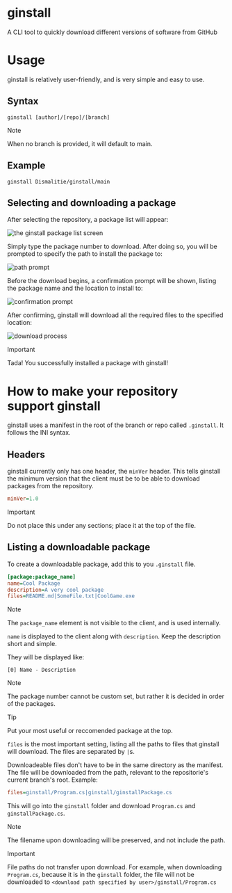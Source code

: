 # ginstall

A CLI tool to quickly download different versions of software from GitHub

# Usage

ginstall is relatively user-friendly, and is very simple and easy to use.

## Syntax

```
ginstall [author]/[repo]/[branch]
```

> [!NOTE]
> When no branch is provided, it will default to main.

## Example

```
ginstall Dismalitie/ginstall/main
```

## Selecting and downloading a package

After selecting the repository, a package list will appear:

![the ginstall package list screen](https://github.com/user-attachments/assets/d8552e84-c483-468e-a11b-7771f0b81914)

Simply type the package number to download. After doing so, you will be prompted to specify the path to install the package to:

![path prompt](https://github.com/user-attachments/assets/96f40755-1897-4310-a0af-008cbbc9d75c)

Before the download begins, a confirmation prompt will be shown, listing the package name and the location to install to:

![confirmation prompt](https://github.com/user-attachments/assets/68b4fbfb-a7e8-46d9-a7ad-00d03e2c2827)

After confirming, ginstall will download all the required files to the specified location:

![download process](https://github.com/user-attachments/assets/bc7487ae-df63-4b09-9403-d022a895ab81)

> [!IMPORTANT]
> Tada! You successfully installed a package with ginstall!

# How to make your repository support ginstall

ginstall uses a manifest in the root of the branch or repo called `.ginstall`. It follows the INI syntax.

## Headers

ginstall currently only has one header, the `minVer` header. This tells ginstall the minimum version that the client must be to be able to download packages from the repository.

```ini
minVer=1.0
```

> [!IMPORTANT]
> Do not place this under any sections; place it at the top of the file.

## Listing a downloadable package

To create a downloadable package, add this to you `.ginstall` file.

```ini
[package:package_name]
name=Cool Package
description=A very cool package
files=README.md|SomeFile.txt|CoolGame.exe
```

> [!NOTE]
> The `package_name` element is not visible to the client, and is used internally.

`name` is displayed to the client along with `description`. Keep the description short and simple.

They will be displayed like:

```
[0] Name - Description
```

> [!NOTE]
> The package number cannot be custom set, but rather it is decided in order of the packages.

> [!TIP]
> Put your most useful or reccomended package at the top.

`files` is the most important setting, listing all the paths to files that ginstall will download. The files are separated by `|`s.

Downloadeable files don't have to be in the same directory as the manifest. The file will be downloaded from the path, relevant to the repositorie's current branch's root. Example:

```ini
files=ginstall/Program.cs|ginstall/ginstallPackage.cs
```

This will go into the `ginstall` folder and download `Program.cs` and `ginstallPackage.cs`.

> [!NOTE]
> The filename upon downloading will be preserved, and not include the path.

> [!IMPORTANT]
> File paths do not transfer upon download. For example, when downloading `Program.cs`, because it is in the `ginstall` folder, the file will not be downloaded to `<download path specified by user>/ginstall/Program.cs`
